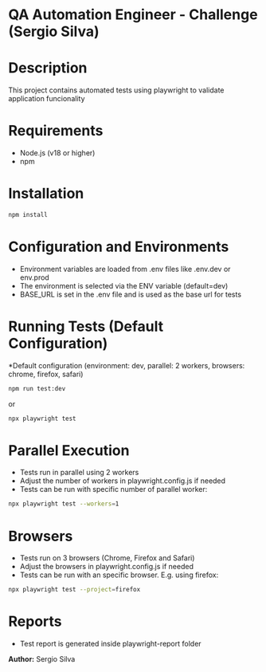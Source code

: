 # QA Automation Engineer - Challenge (Sergio Silva)

#  Description
This project contains automated tests using playwright to validate application funcionality

# Requirements
- Node.js (v18 or higher)
- npm

# Installation
```bash
npm install
```

# Configuration and Environments
- Environment variables are loaded from .env files like .env.dev or env.prod
- The environment is selected via the ENV variable (default=dev)
- BASE_URL is set in the .env file and is used as the base url for tests

# Running Tests (Default Configuration)
*Default configuration (environment: dev, parallel: 2 workers, browsers: chrome, firefox, safari)
```bash
npm run test:dev
```
or
```bash
npx playwright test
```

# Parallel Execution
- Tests run in parallel using 2 workers 
- Adjust the number of workers in playwright.config.js if needed
- Tests can be run with specific number of parallel worker:
```bash
npx playwright test --workers=1
```

# Browsers
- Tests run on 3 browsers (Chrome, Firefox and Safari)
- Adjust the browsers in playwright.config.js if needed
- Tests can be run with an specific browser. E.g. using firefox:
```bash
npx playwright test --project=firefox
```

# Reports
- Test report is generated inside playwright-report folder




**Author:** Sergio Silva 